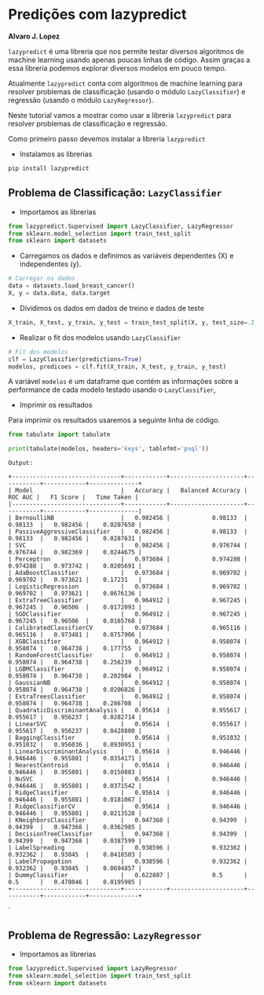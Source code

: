 # Predições com lazypredict

**Alvaro J. Lopez** 


```lazypredict``` é uma libreria que nos permite testar diversos algoritmos de machine learning
usando apenas poucas linhas de código. Assim graças a essa libreria podemos explorar diversos 
modelos em pouco tempo.

Atualmente ```lazypredict``` conta com algoritmos de machine learning para resolver problemas
de classificação (usando o módulo ```LazyClassifier```) e regressão (usando o módulo ```LazyRegressor```).

Neste tutorial vamos a mostrar como usar a libreria ```lazypredict``` para resolver 
problemas de classificação e regressão.

Como primeiro passo devemos instalar a libreria ```lazypredict```

* Instalamos as librerias

```python
pip install lazypredict
```


## Problema de Classificação:  ```LazyClassifier```

* Importamos as librerias

```python
from lazypredict.Supervised import LazyClassifier, LazyRegressor
from sklearn.model_selection import train_test_split
from sklearn import datasets
```

* Carregamos os dados e definimos as variáveis dependentes (X) e independentes (y).

```python
# Carregar os dados
data = datasets.load_breast_cancer()
X, y = data.data, data.target
```

* Dividimos os dados em dados de treino e dados de teste

```python
X_train, X_test, y_train, y_test = train_test_split(X, y, test_size=.2, random_state=42)
```

* Realizar o fit dos modelos usando ```LazyClassifier```

```python
# Fit dos modelos
clf = LazyClassifier(predictions=True)
modelos, predicoes = clf.fit(X_train, X_test, y_train, y_test)
```

A variável ```modelos``` é um dataframe que contém as informações sobre a performance 
de cada modelo testado usando o ```LazyClassifier```,

* Imprimir os resultados

Para imprimir os resultados usaremos a seguinte linha de código. 

```python
from tabulate import tabulate

print(tabulate(modelos, headers='keys', tablefmt='psql'))
```


```
Output:

+-------------------------------+------------+---------------------+-----------+------------+--------------+
| Model                         |   Accuracy |   Balanced Accuracy |   ROC AUC |   F1 Score |   Time Taken |
|-------------------------------+------------+---------------------+-----------+------------+--------------|
| BernoulliNB                   |   0.982456 |            0.98133  |  0.98133  |   0.982456 |    0.0207658 |
| PassiveAggressiveClassifier   |   0.982456 |            0.98133  |  0.98133  |   0.982456 |    0.0287631 |
| SVC                           |   0.982456 |            0.976744 |  0.976744 |   0.982369 |    0.0244675 |
| Perceptron                    |   0.973684 |            0.974288 |  0.974288 |   0.973742 |    0.0205691 |
| AdaBoostClassifier            |   0.973684 |            0.969702 |  0.969702 |   0.973621 |    0.17231   |
| LogisticRegression            |   0.973684 |            0.969702 |  0.969702 |   0.973621 |    0.0676136 |
| ExtraTreeClassifier           |   0.964912 |            0.967245 |  0.967245 |   0.96506  |    0.0172093 |
| SGDClassifier                 |   0.964912 |            0.967245 |  0.967245 |   0.96506  |    0.0165768 |
| CalibratedClassifierCV        |   0.973684 |            0.965116 |  0.965116 |   0.973481 |    0.0757906 |
| XGBClassifier                 |   0.964912 |            0.958074 |  0.958074 |   0.964738 |    0.177755  |
| RandomForestClassifier        |   0.964912 |            0.958074 |  0.958074 |   0.964738 |    0.256239  |
| LGBMClassifier                |   0.964912 |            0.958074 |  0.958074 |   0.964738 |    0.202984  |
| GaussianNB                    |   0.964912 |            0.958074 |  0.958074 |   0.964738 |    0.0206826 |
| ExtraTreesClassifier          |   0.964912 |            0.958074 |  0.958074 |   0.964738 |    0.286708  |
| QuadraticDiscriminantAnalysis |   0.95614  |            0.955617 |  0.955617 |   0.956237 |    0.0282714 |
| LinearSVC                     |   0.95614  |            0.955617 |  0.955617 |   0.956237 |    0.0428808 |
| BaggingClassifier             |   0.95614  |            0.951032 |  0.951032 |   0.956036 |    0.0930951 |
| LinearDiscriminantAnalysis    |   0.95614  |            0.946446 |  0.946446 |   0.955801 |    0.0354171 |
| NearestCentroid               |   0.95614  |            0.946446 |  0.946446 |   0.955801 |    0.0150883 |
| NuSVC                         |   0.95614  |            0.946446 |  0.946446 |   0.955801 |    0.0371542 |
| RidgeClassifier               |   0.95614  |            0.946446 |  0.946446 |   0.955801 |    0.0181067 |
| RidgeClassifierCV             |   0.95614  |            0.946446 |  0.946446 |   0.955801 |    0.0213528 |
| KNeighborsClassifier          |   0.947368 |            0.94399  |  0.94399  |   0.947368 |    0.0362985 |
| DecisionTreeClassifier        |   0.947368 |            0.94399  |  0.94399  |   0.947368 |    0.0387599 |
| LabelSpreading                |   0.938596 |            0.932362 |  0.932362 |   0.93845  |    0.0418503 |
| LabelPropagation              |   0.938596 |            0.932362 |  0.932362 |   0.93845  |    0.0694857 |
| DummyClassifier               |   0.622807 |            0.5      |  0.5      |   0.478046 |    0.0195985 |
+-------------------------------+------------+---------------------+-----------+------------+--------------+
```


`
## Problema de Regressão:  ```LazyRegressor```

* Importamos as librerias

```python
from lazypredict.Supervised import LazyRegressor
from sklearn.model_selection import train_test_split
from sklearn import datasets
```
